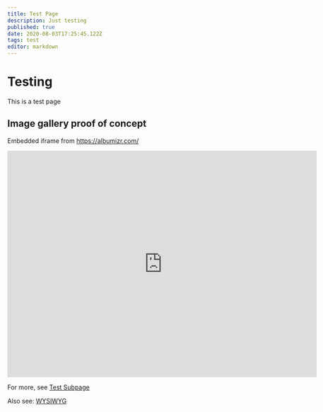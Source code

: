 ```yaml
---
title: Test Page
description: Just testing
published: true
date: 2020-08-03T17:25:45.122Z
tags: test
editor: markdown
---
```


# Testing
This is a test page

## Image gallery proof of concept

Embedded iframe from https://albumizr.com/
<iframe src="https://albumizr.com/a/9KpR" scrolling="no" frameborder="0" allowfullscreen width="700" height="512"></iframe>

For more, see [Test Subpage](/test-page/test-subpage)

Also see: [WYSIWYG](/test-page/wysiwyg)